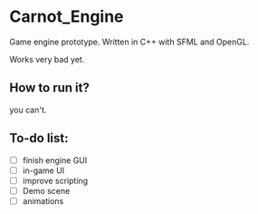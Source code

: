 # Carnot_Engine
Game engine prototype. Written in C++ with SFML and OpenGL.

Works very bad yet.

## How to run it?
you can't.

## To-do list:
- [ ] finish engine GUI
- [ ] in-game UI
- [ ] improve scripting 
- [ ] Demo scene
- [ ] animations 
